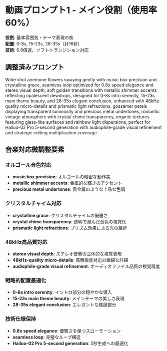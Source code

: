 # 動画プロンプト1 - メイン役割（使用率60%）

**役割**: 基本雰囲気・テーマ表現の核  
**配置**: 0-8s, 15-23s, 28-35s（計16秒）  
**技術**: 0.8倍速、ソフトトランジション対応  

## 調整済みプロンプト

Wide shot anemone flowers swaying gently with music box precision and crystalline grace, seamless loop optimized for 0.8x speed elegance and stereo visual depth, soft golden transitions with metallic shimmer accents reflecting opalescent dewdrops, designed for 0-8s intro serenity, 15-23s main theme beauty, and 28-35s elegant conclusion, enhanced with 48kHz-quality micro-details and prismatic light refractions, gossamer petals displaying transparent luminosity and precious metal undertones, romantic vintage atmosphere with crystal chime transparency, organic textures featuring glass-like surfaces and rainbow light dispersions, perfect for Hailuo-02 Pro 5-second generation with audiophile-grade visual refinement and strategic editing multiplication coverage

## 音楽対応微調整要素

### オルゴール音色対応
- **music box precision**: オルゴールの精密な動作美
- **metallic shimmer accents**: 金属的な輝きのアクセント
- **precious metal undertones**: 貴金属のような上品な色調

### クリスタルチャイム対応
- **crystalline grace**: クリスタルチャイムの優雅さ
- **crystal chime transparency**: 透明で澄んだ音色の視覚化
- **prismatic light refractions**: プリズム効果による光の屈折

### 48kHz高品質対応
- **stereo visual depth**: ステレオ音響の立体的な視覚表現
- **48kHz-quality micro-details**: 高解像度対応の微細な詳細
- **audiophile-grade visual refinement**: オーディオファイル品質の視覚精度

### 戦略的配置最適化
- **0-8s intro serenity**: イントロ部分の穏やかな導入
- **15-23s main theme beauty**: メインテーマの美しさ表現
- **28-35s elegant conclusion**: エレガントな結論部分

### 技術仕様保持
- **0.8x speed elegance**: 優雅さを保つスローモーション
- **seamless loop**: 完璧なループ構造
- **Hailuo-02 Pro 5-second generation**: 5秒生成への最適化